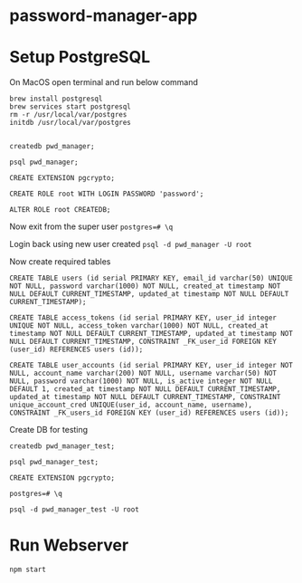 # password-manager-app


# Setup PostgreSQL

On MacOS open terminal and run below command

```
brew install postgresql
brew services start postgresql
rm -r /usr/local/var/postgres
initdb /usr/local/var/postgres


createdb pwd_manager;

psql pwd_manager;

CREATE EXTENSION pgcrypto;

CREATE ROLE root WITH LOGIN PASSWORD 'password';

ALTER ROLE root CREATEDB;
```

Now exit from the super user
`postgres=# \q`

Login back using new user created
`psql -d pwd_manager -U root`

Now create required tables

```
CREATE TABLE users (id serial PRIMARY KEY, email_id varchar(50) UNIQUE NOT NULL, password varchar(1000) NOT NULL, created_at timestamp NOT NULL DEFAULT CURRENT_TIMESTAMP, updated_at timestamp NOT NULL DEFAULT CURRENT_TIMESTAMP);

CREATE TABLE access_tokens (id serial PRIMARY KEY, user_id integer UNIQUE NOT NULL, access_token varchar(1000) NOT NULL, created_at timestamp NOT NULL DEFAULT CURRENT_TIMESTAMP, updated_at timestamp NOT NULL DEFAULT CURRENT_TIMESTAMP, CONSTRAINT _FK_user_id FOREIGN KEY (user_id) REFERENCES users (id));

CREATE TABLE user_accounts (id serial PRIMARY KEY, user_id integer NOT NULL, account_name varchar(200) NOT NULL, username varchar(50) NOT NULL, password varchar(1000) NOT NULL, is_active integer NOT NULL DEFAULT 1, created_at timestamp NOT NULL DEFAULT CURRENT_TIMESTAMP, updated_at timestamp NOT NULL DEFAULT CURRENT_TIMESTAMP, CONSTRAINT unique_account_cred UNIQUE(user_id, account_name, username), CONSTRAINT _FK_users_id FOREIGN KEY (user_id) REFERENCES users (id));
```

Create DB for testing
```
createdb pwd_manager_test;

psql pwd_manager_test;

CREATE EXTENSION pgcrypto;

postgres=# \q

psql -d pwd_manager_test -U root
```
# Run Webserver
`npm start`